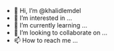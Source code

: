 - 👋 Hi, I’m @khalidlemdel
- 👀 I’m interested in ...
- 🌱 I’m currently learning ...
- 💞️ I’m looking to collaborate on ...
- 📫 How to reach me ...

<!---
khalidlemdel/khalidlemdel is a ✨ special ✨ repository because its `README.md` (this file) appears on your GitHub profile.
You can click the Preview link to take a look at your changes.
--->
